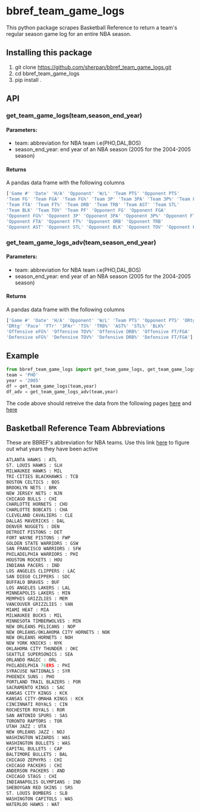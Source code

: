 # bbref_team_game_logs
This python package scrapes Basketball Reference to return a team's regular season game log for an entire NBA season. 

## Installing this package 
1. git clone https://github.com/sherpan/bbref_team_game_logs.git
2. cd bbref_team_game_logs
3. pip install . 

## API
  ### get_team_game_logs(team,season_end_year)
   #### Parameters:
   * team: abbreviation for NBA team i.e(PHO,DAL,BOS)
   * season_end_year: end year of an NBA season (2005 for the 2004-2005 season)
   #### Returns
   A pandas data frame with the following columns
   
  ```python
['Game #' 'Date' 'H/A' 'Opponent' 'W/L' 'Team PTS' 'Opponent PTS'
 'Team FG' 'Team FGA' 'Team FG%' 'Team 3P' 'Team 3PA' 'Team 3P%' 'Team FT'
 'Team FTA' 'Team FT%' 'Team ORB' 'Team TRB' 'Team AST' 'Team STL'
 'Team BLK' 'Team TOV' 'Team PF' 'Opponent FG' 'Opponent FGA'
 'Opponent FG%' 'Opponent 3P' 'Opponent 3PA' 'Opponent 3P%' 'Opponent FT'
 'Opponent FTA' 'Opponent FT%' 'Opponent ORB' 'Opponent TRB'
 'Opponent AST' 'Opponent STL' 'Opponent BLK' 'Opponent TOV' 'Opponent PF']
```
  ### get_team_game_logs_adv(team,season_end_year)
   #### Parameters:
   * team: abbreviation for NBA team i.e(PHO,DAL,BOS)
   * season_end_year: end year of an NBA season (2005 for the 2004-2005 season)
   #### Returns
   A pandas data frame with the following columns
   
  ```python
['Game #' 'Date' 'H/A' 'Opponent' 'W/L' 'Team PTS' 'Opponent PTS' 'ORtg'
 'DRtg' 'Pace' 'FTr' '3PAr' 'TS%' 'TRB%' 'AST%' 'STL%' 'BLK%'
 'Offensive eFG%' 'Offensive TOV%' 'Offensive ORB%' 'Offensive FT/FGA'
 'Defensive eFG%' 'Defensive TOV%' 'Defensive DRB%' 'Defensive FT/FGA']
```
## Example
 ```python
from bbref_team_game_logs import get_team_game_logs, get_team_game_logs_adv
team = 'PHO'
year = '2005'
df = get_team_game_logs(team,year)
df_adv = get_team_game_logs_adv(team,year)
```
The code above should retreive the data from the following pages [here](https://www.basketball-reference.com/teams/PHO/2005/gamelog/) and [here](https://www.basketball-reference.com/teams/PHO/2005/gamelog-advanced/)

## Basketball Reference Team Abbreviations
These are BBREF's abbreviation for NBA teams. Use this link [here](https://www.basketball-reference.com/teams/) to figure out what years they have been active
 ```python
ATLANTA HAWKS : ATL
ST. LOUIS HAWKS : SLH
MILWAUKEE HAWKS : MIL
TRI-CITIES BLACKHAWKS : TCB
BOSTON CELTICS : BOS 
BROOKLYN NETS : BRK 
NEW JERSEY NETS : NJN
CHICAGO BULLS : CHI 
CHARLOTTE HORNETS : CHO 
CHARLOTTE BOBCATS : CHA
CLEVELAND CAVALIERS : CLE
DALLAS MAVERICKS : DAL
DENVER NUGGETS : DEN
DETROIT PISTONS : DET
FORT WAYNE PISTONS : FWP
GOLDEN STATE WARRIORS : GSW
SAN FRANCISCO WARRIORS : SFW
PHILADELPHIA WARRIORS : PHI
HOUSTON ROCKETS : HOU
INDIANA PACERS : IND
LOS ANGELES CLIPPERS : LAC
SAN DIEGO CLIPPERS : SDC
BUFFALO BRAVES : BUF
LOS ANGELES LAKERS : LAL
MINNEAPOLIS LAKERS : MIN
MEMPHIS GRIZZLIES : MEM
VANCOUVER GRIZZLIES : VAN
MIAMI HEAT : MIA
MILWAUKEE BUCKS : MIL
MINNESOTA TIMBERWOLVES : MIN
NEW ORLEANS PELICANS : NOP
NEW ORLEANS/OKLAHOMA CITY HORNETS : NOK
NEW ORLEANS HORNETS : NOH
NEW YORK KNICKS : NYK
OKLAHOMA CITY THUNDER : OKC
SEATTLE SUPERSONICS : SEA
ORLANDO MAGIC : ORL
PHILADELPHIA 76ERS : PHI
SYRACUSE NATIONALS : SYR
PHOENIX SUNS : PHO
PORTLAND TRAIL BLAZERS : POR
SACRAMENTO KINGS : SAC
KANSAS CITY KINGS : KCK
KANSAS CITY-OMAHA KINGS : KCK
CINCINNATI ROYALS : CIN
ROCHESTER ROYALS : ROR
SAN ANTONIO SPURS : SAS
TORONTO RAPTORS : TOR
UTAH JAZZ : UTA
NEW ORLEANS JAZZ : NOJ
WASHINGTON WIZARDS : WAS
WASHINGTON BULLETS : WAS
CAPITAL BULLETS : CAP
BALTIMORE BULLETS : BAL
CHICAGO ZEPHYRS : CHI
CHICAGO PACKERS : CHI
ANDERSON PACKERS : AND
CHICAGO STAGS : CHI
INDIANAPOLIS OLYMPIANS : IND
SHEBOYGAN RED SKINS : SRS
ST. LOUIS BOMBERS : SLB
WASHINGTON CAPITOLS : WAS
WATERLOO HAWKS : WAT
```
